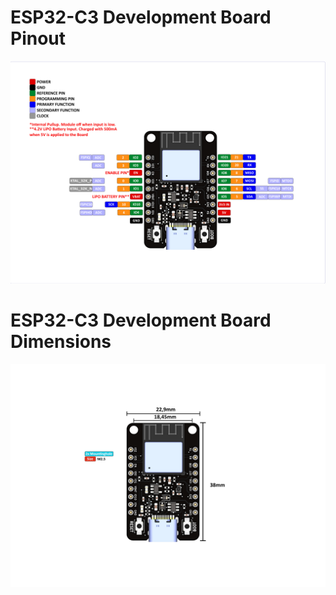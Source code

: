 # ESP32-C3 Development Board Pinout

![ESP32-C3 Development Board Pinout](src/ESP32-C3_Pin-Mapping.png)

# ESP32-C3 Development Board Dimensions

![ESP32-C3 Development Board Dimensions](src/ESP32-C3-Dimensions.png)
